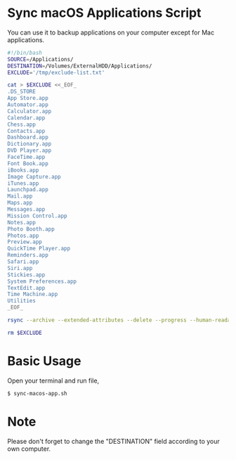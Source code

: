 # Sync macOS Applications Script

You can use it to backup applications on your computer except for Mac applications.

```bash
#!/bin/bash
SOURCE=/Applications/
DESTINATION=/Volumes/ExternalHDD/Applications/
EXCLUDE='/tmp/exclude-list.txt'

cat > $EXCLUDE <<_EOF_
.DS_STORE
App Store.app
Automator.app
Calculator.app
Calendar.app
Chess.app
Contacts.app
Dashboard.app
Dictionary.app
DVD Player.app
FaceTime.app
Font Book.app
iBooks.app
Image Capture.app
iTunes.app
Launchpad.app
Mail.app
Maps.app
Messages.app
Mission Control.app
Notes.app
Photo Booth.app
Photos.app
Preview.app
QuickTime Player.app
Reminders.app
Safari.app
Siri.app
Stickies.app
System Preferences.app
TextEdit.app
Time Machine.app
Utilities
_EOF_

rsync --archive --extended-attributes --delete --progress --human-readable --exclude-from $EXCLUDE $SOURCE $DESTINATION

rm $EXCLUDE
```

# Basic Usage

Open your terminal and run file,

```bash
$ sync-macos-app.sh
```

# Note

Please don't forget to change the "DESTINATION" field according to your own computer.